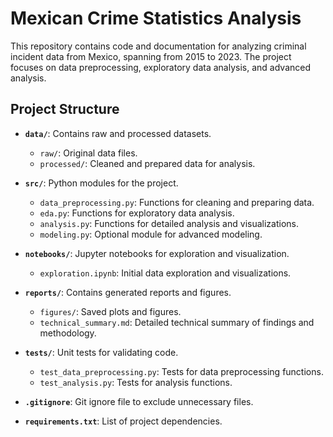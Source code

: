 # Mexican Crime Statistics Analysis

This repository contains code and documentation for analyzing criminal incident data from Mexico, spanning from 2015 to 2023. The project focuses on data preprocessing, exploratory data analysis, and advanced analysis.

## Project Structure

- **`data/`**: Contains raw and processed datasets.
  - `raw/`: Original data files.
  - `processed/`: Cleaned and prepared data for analysis.

- **`src/`**: Python modules for the project.
  - `data_preprocessing.py`: Functions for cleaning and preparing data.
  - `eda.py`: Functions for exploratory data analysis.
  - `analysis.py`: Functions for detailed analysis and visualizations.
  - `modeling.py`: Optional module for advanced modeling.

- **`notebooks/`**: Jupyter notebooks for exploration and visualization.
  - `exploration.ipynb`: Initial data exploration and visualizations.

- **`reports/`**: Contains generated reports and figures.
  - `figures/`: Saved plots and figures.
  - `technical_summary.md`: Detailed technical summary of findings and methodology.

- **`tests/`**: Unit tests for validating code.
  - `test_data_preprocessing.py`: Tests for data preprocessing functions.
  - `test_analysis.py`: Tests for analysis functions.

- **`.gitignore`**: Git ignore file to exclude unnecessary files.
- **`requirements.txt`**: List of project dependencies.
